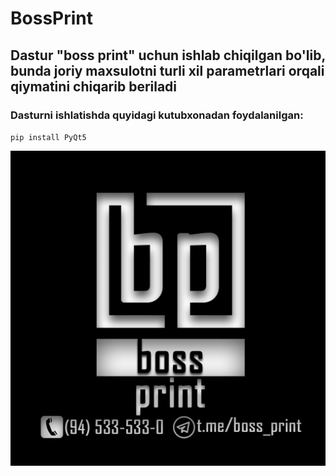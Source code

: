# BossPrint
## Dastur "boss print" uchun ishlab chiqilgan bo'lib, bunda joriy maxsulotni turli xil parametrlari orqali qiymatini chiqarib beriladi
### Dasturni ishlatishda quyidagi kutubxonadan foydalanilgan:
`pip install PyQt5`



![BossPrint](https://github.com/Akmal1st/BossPrint/blob/main/photo_2022-04-17_06-03-06.jpg)
